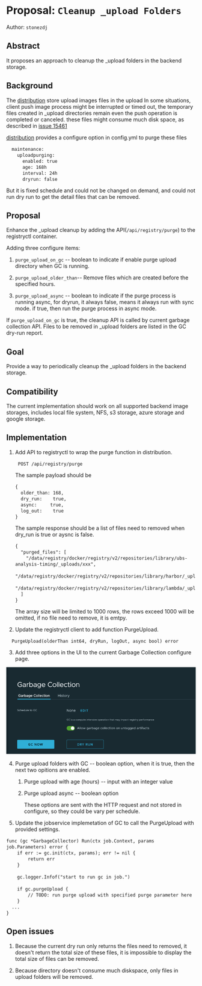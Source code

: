 # Proposal:  `Cleanup _upload Folders`

Author: `stonezdj` 

## Abstract

It proposes an approach to cleanup the _upload folders in the backend storage.

## Background

The [distribution](https://github.com/distribution/distribution/) store upload images files in the upload
In some situations, client push image process might be interrupted or timed out, the temporary files created in _upload directories remain even the push operation is completed or canceled. these files might consume much disk space, as described in [issue 15461](https://github.com/goharbor/harbor/issues/15641)

[distribution](https://github.com/distribution/distribution/) provides a configure option in config.yml to purge these files

```
  maintenance:
    uploadpurging:
      enabled: true
      age: 168h
      interval: 24h
      dryrun: false
```

But it is fixed schedule and could not be changed on demand, and could not run dry run to get the detail files that can be removed.

## Proposal

Enhance the _upload cleanup by adding the API(`/api/registry/purge`) to the registryctl container.

Adding three configure items:

   1. `purge_upload_on_gc` -- boolean to indicate if enable purge upload directory when GC is running.

   1. `purge_upload_older_than`-- Remove files which are created before the specified hours.

   1. `purge_upload_async` -- boolean to indicate if the purge process is running async, for dryrun, it always false, means it always run with sync mode. if true, then run the purge process in async mode.

If `purge_upload_on_gc` is true, the cleanup API is called by current garbage collection API. Files to be removed in _upload folders are listed in the GC dry-run report.

## Goal

Provide a way to periodically cleanup the _upload folders in the backend storage.

## Compatibility

The current implementation should work on all supported backend image storages, includes local file system, NFS, s3 storage, azure storage and google storage.

## Implementation

1. Add API to registryctl to wrap the purge function in distribution.
   ```
    POST /api/registry/purge 
   ```
   The sample payload should be 
   ```
   {
     older_than: 168,
     dry_run:    true,
     async:     true,
     log_out:    true
   }
   ```
   The sample response should be a list of files need to removed when dry_run is true or aysnc is false.
   ```
   {
     "purged_files": [
       "/data/registry/docker/registry/v2/repositories/library/ubs-analysis-timing/_uploads/xxx",
       "/data/registry/docker/registry/v2/repositories/library/harbor/_uploads/abc",
       "/data/registry/docker/registry/v2/repositories/library/lambda/_uploads/xxs33sxx"
     ]
   }
   ```
   The array size will be limited to 1000 rows, the rows exceed 1000 will be omitted, if no file need to remove, it is emtpy.

2. Update the registryctl client to add function PurgeUpload.

  ```
	PurgeUpload(olderThan int64, dryRun, logOut, async bool) error
  ```

3. Add three options in the UI to the current Garbage Collection configure page.

![gc_schedule](../images/cleanup-upload/gc_schedule.png)

4. Purge upload folders with GC -- boolean option, when it is true, then the next two opitions are enabled.

   1. Purge upload with age (hours) -- input with an integer value

   1. Purge upload async -- boolean option
  
      These options are sent with the HTTP request and not stored in configure, so they could be vary per schedule.

5. Update the jobservice implemetation of GC to call the PurgeUpload with provided settings.

```
func (gc *GarbageCollector) Run(ctx job.Context, params job.Parameters) error {
	if err := gc.init(ctx, params); err != nil {
		return err
	}

	gc.logger.Infof("start to run gc in job.")
	
	if gc.purgeUpload {
		// TODO: run purge upload with specified purge parameter here
	}
  ...
}  
```

## Open issues

  1. Because the current dry run only returns the files need to removed, it doesn't return the total size of these files, it is impossible to display the total size of files can be removed.
  
  2. Because directory doesn't consume much diskspace, only files in upload folders will be removed.
